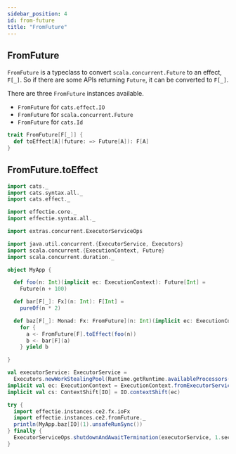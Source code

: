 ```yaml
---
sidebar_position: 4
id: from-future
title: "FromFuture"
---
```

## FromFuture

`FromFuture` is a typeclass to convert `scala.concurrent.Future` to an effect, `F[_]`. So if there are some APIs returning `Future`, it can be converted to `F[_]`.

There are three `FromFuture` instances available.
* `FromFuture` for `cats.effect.IO`
* `FromFuture` for `scala.concurrent.Future`
* `FromFuture` for `cats.Id`
```scala
trait FromFuture[F[_]] {
  def toEffect[A](future: => Future[A]): F[A]
}
```


## FromFuture.toEffect

```scala mdoc:reset-object
import cats._
import cats.syntax.all._
import cats.effect._

import effectie.core._
import effectie.syntax.all._

import extras.concurrent.ExecutorServiceOps

import java.util.concurrent.{ExecutorService, Executors}
import scala.concurrent.{ExecutionContext, Future}
import scala.concurrent.duration._

object MyApp {

  def foo(n: Int)(implicit ec: ExecutionContext): Future[Int] =
    Future(n + 100)

  def bar[F[_]: Fx](n: Int): F[Int] =
    pureOf(n * 2)

  def baz[F[_]: Monad: Fx: FromFuture](n: Int)(implicit ec: ExecutionContext): F[Int] =
    for {
      a <- FromFuture[F].toEffect(foo(n))
      b <- bar[F](a)
    } yield b

}

val executorService: ExecutorService =
  Executors.newWorkStealingPool(Runtime.getRuntime.availableProcessors() >> 1)
implicit val ec: ExecutionContext = ExecutionContext.fromExecutorService(executorService)
implicit val cs: ContextShift[IO] = IO.contextShift(ec)

try {
  import effectie.instances.ce2.fx.ioFx
  import effectie.instances.ce2.fromFuture._
  println(MyApp.baz[IO](1).unsafeRunSync())
} finally {
  ExecutorServiceOps.shutdownAndAwaitTermination(executorService, 1.second)
}
```
